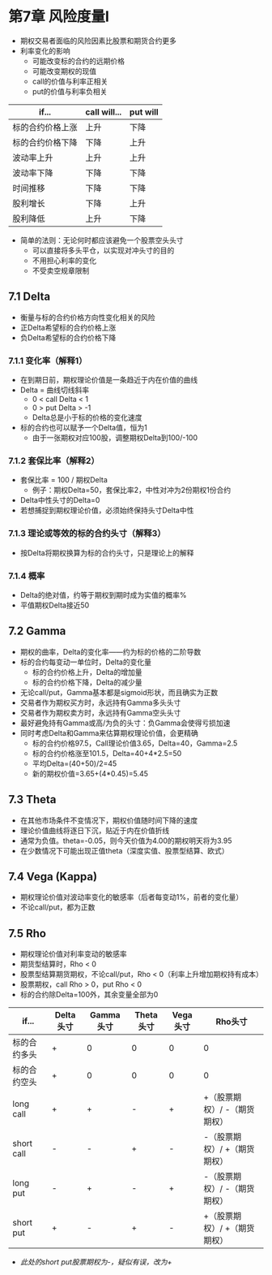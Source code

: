 # 第7章 风险度量I

* 期权交易者面临的风险因素比股票和期货合约更多
* 利率变化的影响
  * 可能改变标的合约的远期价格
  * 可能改变期权的现值
  * call的价值与利率正相关
  * put的价值与利率负相关

|if...|call will...|put will|
|---|---|---|
|标的合约价格上涨|上升|下降|
|标的合约价格下降|下降|上升|
|波动率上升|上升|上升|
|波动率下降|下降|下降|
|时间推移|下降|下降|
|股利增长|下降|上升|
|股利降低|上升|下降|

* 简单的法则：无论何时都应该避免一个股票空头头寸
  * 可以直接将多头平仓，以实现对冲头寸的目的
  * 不用担心利率的变化
  * 不受卖空规章限制

## 7.1 Delta

* 衡量与标的合约价格方向性变化相关的风险
* 正Delta希望标的合约价格上涨
* 负Delta希望标的合约价格下降

### 7.1.1 变化率（解释1）

* 在到期日前，期权理论价值是一条趋近于内在价值的曲线
* Delta = 曲线切线斜率
  * 0 < call Delta < 1
  * 0 > put Delta > -1
  * Delta总是小于标的价格的变化速度
* 标的合约也可以赋予一个Delta值，恒为1
  * 由于一张期权对应100股，调整期权Delta到100/-100

### 7.1.2 套保比率（解释2）

* 套保比率 = 100 / 期权Delta
  * 例子：期权Delta=50，套保比率2，中性对冲为2份期权1份合约
* Delta中性头寸的Delta=0
* 若想捕捉到期权理论价值，必须始终保持头寸Delta中性

### 7.1.3 理论或等效的标的合约头寸（解释3）

* 按Delta将期权换算为标的合约头寸，只是理论上的解释

### 7.1.4 概率

* Delta的绝对值，约等于期权到期时成为实值的概率%
* 平值期权Delta接近50

## 7.2 Gamma

* 期权的曲率，Delta的变化率——约为标的价格的二阶导数
* 标的合约每变动一单位时，Delta的变化量
  * 标的合约价格上升，Delta的增加量
  * 标的合约价格下降，Delta的减少量
* 无论call/put，Gamma基本都是sigmoid形状，而且确实为正数
* 交易者作为期权买方时，永远持有Gamma多头头寸
* 交易者作为期权卖方时，永远持有Gamma空头头寸
* 最好避免持有Gamma或高/为负的头寸：负Gamma会使得亏损加速
* 同时考虑Delta和Gamma来估算期权理论价值，会更精确
  * 标的合约价格97.5，Call理论价值3.65，Delta=40，Gamma=2.5
  * 标的合约价格涨至101.5，Delta=40+4*2.5=50
  * 平均Delta=(40+50)/2=45
  * 新的期权价值=3.65+(4*0.45)=5.45

## 7.3 Theta

* 在其他市场条件不变情况下，期权价值随时间下降的速度
* 理论价值曲线将逐日下沉，贴近于内在价值折线
* 通常为负值。theta=-0.05，则今天价值为4.00的期权明天将为3.95
* 在少数情况下可能出现正值theta（深度实值、股票型结算、欧式）

## 7.4 Vega (Kappa)

* 期权理论价值对波动率变化的敏感率（后者每变动1%，前者的变化量）
* 不论call/put，都为正数

## 7.5 Rho

* 期权理论价值对利率变动的敏感率
* 期货型结算时，Rho < 0
* 股票型结算期货期权，不论call/put，Rho < 0（利率上升增加期权持有成本）
* 股票期权，call Rho > 0，put Rho < 0
* 标的合约除Delta=100外，其余变量全部为0

|if...|Delta头寸|Gamma头寸|Theta头寸|Vega头寸|Rho头寸|
|-|-|-|-|-|-|
|标的合约多头|+|0|0|0|0|
|标的合约空头|+|0|0|0|0|
|long call|+|+|-|+|+（股票期权）/ -（期货期权）|
|short call|-|-|+|-|-（股票期权）/ +（期货期权）|
|long put|-|+|-|+|-（股票期权）/ -（期货期权）|
|short put|+|-|+|-|+（股票期权）/ +（期货期权）|
* *此处的short put股票期权为-，疑似有误，改为+*